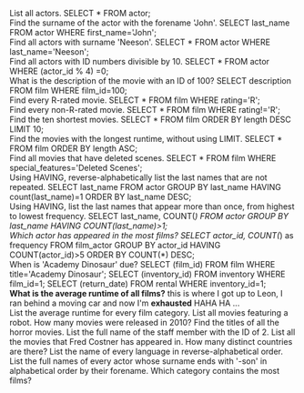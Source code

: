 List all actors. SELECT * FROM actor;    
Find the surname of the actor with the forename 'John'. SELECT last_name FROM actor WHERE first_name='John';  
Find all actors with surname 'Neeson'. SELECT * FROM actor WHERE last_name='Neeson';  
Find all actors with ID numbers divisible by 10. SELECT * FROM actor WHERE (actor_id % 4) =0;  
What is the description of the movie with an ID of 100? SELECT description FROM film  WHERE film_id=100;  
Find every R-rated movie. SELECT * FROM film WHERE rating='R';   
Find every non-R-rated movie. SELECT * FROM film WHERE rating!='R';  
Find the ten shortest movies. SELECT * FROM film ORDER BY length DESC LIMIT 10;  
Find the movies with the longest runtime, without using LIMIT. SELECT * FROM film ORDER BY length ASC;  
Find all movies that have deleted scenes. SELECT * FROM film WHERE special_features='Deleted Scenes';  
Using HAVING, reverse-alphabetically list the last names that are not repeated. SELECT last_name FROM actor GROUP BY last_name HAVING count(last_name)=1 ORDER BY last_name DESC;  
Using HAVING, list the last names that appear more than once, from highest to lowest frequency. SELECT last_name, COUNT(*) FROM actor GROUP BY last_name HAVING COUNT(last_name)>1;   
Which actor has appeared in the most films? SELECT actor_id, COUNT(*) as frequency FROM film_actor GROUP BY actor_id HAVING COUNT(actor_id)>5 ORDER BY COUNT(*) DESC;  
When is 'Academy Dinosaur' due? SELECT (film_id) FROM film WHERE title='Academy Dinosaur'; SELECT (inventory_id) FROM inventory WHERE film_id=1;  SELECT (return_date) FROM rental WHERE inventory_id=1;  
**What is the average runtime of all films?** this is where I got up to Leon, I ran behind a moving car and now I'm **exhausted** HAHA HA ...  
List the average runtime for every film category.
List all movies featuring a robot.
How many movies were released in 2010?
Find the titles of all the horror movies.
List the full name of the staff member with the ID of 2.
List all the movies that Fred Costner has appeared in.
How many distinct countries are there?
List the name of every language in reverse-alphabetical order.
List the full names of every actor whose surname ends with '-son' in alphabetical order by their forename.
Which category contains the most films?